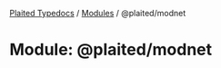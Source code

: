 [Plaited Typedocs](../README.md) / [Modules](../modules.md) / @plaited/modnet

# Module: @plaited/modnet
